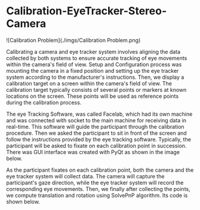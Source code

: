 # Calibration-EyeTracker-Stereo-Camera

![Calibration Problem](./imgs/Calibration Problem.png)

Calibrating a camera and eye tracker system involves aligning the data collected by both systems to ensure accurate tracking of eye movements within the camera's field of view. Setup and Configuration process was mounting the camera in a fixed position and setting up the eye tracker system according to the manufacturer's instructions. Then, we display a calibration target on a screen within the camera's field of view. The calibration target typically consists of several points or markers at known locations on the screen. These points will be used as reference points during the calibration process.

The eye Tracking Software, was called Facelab, which had its own machine and was connected with socket to the main machine for receiving data in real-time. This software will guide the participant through the calibration procedure. Then we asked the participant to sit in front of the screen and follow the instructions provided by the eye tracking software. Typically, the participant will be asked to fixate on each calibration point in succession. There was GUI interface was created with PyQt as shown in the image below.

As the participant fixates on each calibration point, both the camera and the eye tracker system will collect data. The camera will capture the participant's gaze direction, while the eye tracker system will record the corresponding eye movements. Then, we finally after collecting the points, we compute translation and rotation using SolvePnP algorithm. Its code is shown below.


